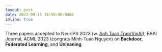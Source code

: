 ```yaml
---
layout: post
date: 2023-09-15 15:59:00-0400
inline: true
---
```


Three papers accepted to NeurIPS 2023 (w. [Anh Tuan Tran/VinAI](https://www.vinai.io/)), EAAI Journal, ACML 2023 (congrats Minh-Tuan Nguyen) on **Backdoor**, **Federated Learning**, and **Unleaning**.